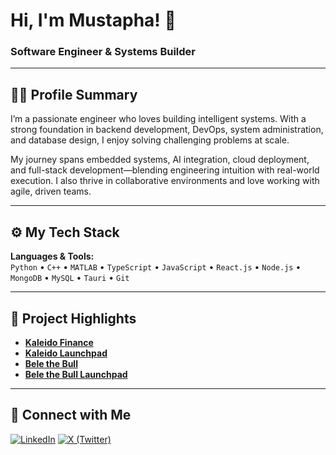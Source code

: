 # Hi, I'm Mustapha! 👋  
### Software Engineer & Systems Builder

---

## 👨‍💻 Profile Summary

I’m a passionate engineer who loves building intelligent systems. With a strong foundation in backend development, DevOps, system administration, and database design, I enjoy solving challenging problems at scale.

My journey spans embedded systems, AI integration, cloud deployment, and full-stack development—blending engineering intuition with real-world execution. I also thrive in collaborative environments and love working with agile, driven teams.

---

## ⚙️ My Tech Stack

**Languages & Tools:**  
`Python` • `C++` • `MATLAB` • `TypeScript` • `JavaScript` • `React.js` • `Node.js` • `MongoDB` • `MySQL` • `Tauri` • `Git`

---

## 🚀 Project Highlights

- <b><a href="https://kaleidofinance.xyz/" target="_blank">Kaleido Finance</a></b>
- <b><a href="https://launchpad.kaleidofinance.xyz/" target="_blank">Kaleido Launchpad</a></b>
- <b><a href="https://belethebull.xyz/" target="_blank">Bele the Bull</a></b>
- <b><a href="https://launchpad.belethebull.xyz/" target="_blank">Bele the Bull Launchpad</a></b>

---

## 🤝 Connect with Me

[![LinkedIn](https://img.shields.io/badge/LinkedIn-%230077B5.svg?style=for-the-badge&logo=linkedin&logoColor=white)](https://www.linkedin.com/in/mustapha-dauda-05370822a/)
[![X (Twitter)](https://img.shields.io/badge/X-%23121011.svg?style=for-the-badge&logo=X&logoColor=white)](https://x.com/mustapha78542)
